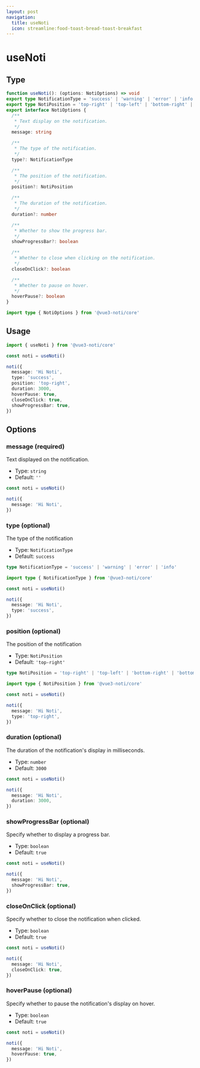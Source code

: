 ```yaml
---
layout: post
navigation: 
  title: useNoti
  icon: streamline:food-toast-bread-toast-breakfast
---
```

# useNoti

## Type

```ts
function useNoti(): (options: NotiOptions) => void
export type NotificationType = 'success' | 'warning' | 'error' | 'info'
export type NotiPosition = 'top-right' | 'top-left' | 'bottom-right' | 'bottom-left' | 'middle-top' | 'middle-bottom'
export interface NotiOptions {
  /**
   * Text display on the notification.
   */
  message: string

  /**
   * The type of the notification.
   */
  type?: NotificationType

  /**
   * The position of the notification.
   */
  position?: NotiPosition

  /**
   * The duration of the notification.
   */
  duration?: number

  /**
   * Whether to show the progress bar.
   */
  showProgressBar?: boolean

  /**
   * Whether to close when clicking on the notification.
   */
  closeOnClick?: boolean

  /**
   * Whether to pause on hover.
   */
  hoverPause?: boolean
}
```

```ts
import type { NotiOptions } from '@vue3-noti/core'
```

## Usage

```ts [vue3-noti.vue]
import { useNoti } from '@vue3-noti/core'

const noti = useNoti()

noti({
  message: 'Hi Noti',
  type: 'success',
  position: 'top-right',
  duration: 3000,
  hoverPause: true,
  closeOnClick: true,
  showProgressBar: true,
})
```

## Options

### message (required)

Text displayed on the notification.

- Type: `string`
- Default: `''`

```ts
const noti = useNoti()

noti({
  message: 'Hi Noti',
})
```

### type (optional)

The type of the notification

- Type: `NotificationType`
- Default: `success`

```ts
type NotificationType = 'success' | 'warning' | 'error' | 'info'
```

```ts
import type { NotificationType } from '@vue3-noti/core'
```

```ts
const noti = useNoti()

noti({
  message: 'Hi Noti',
  type: 'success',
})
```

### position (optional)

The position of the notification

- Type: `NotiPosition`
- Default: `'top-right'`

```ts
type NotiPosition = 'top-right' | 'top-left' | 'bottom-right' | 'bottom-left' | 'middle-top' | 'middle-bottom'
```

```ts
import type { NotiPosition } from '@vue3-noti/core'
```

```ts
const noti = useNoti()

noti({
  message: 'Hi Noti',
  type: 'top-right',
})
```

### duration (optional)

The duration of the notification's display in milliseconds.

- Type: `number`
- Default: `3000`

```ts
const noti = useNoti()

noti({
  message: 'Hi Noti',
  duration: 3000,
})
```

### showProgressBar (optional)

Specify whether to display a progress bar.

- Type: `boolean`
- Default: `true`

```ts
const noti = useNoti()

noti({
  message: 'Hi Noti',
  showProgressBar: true,
})
```

### closeOnClick (optional)

Specify whether to close the notification when clicked.

- Type: `boolean`
- Default: `true`

```ts
const noti = useNoti()

noti({
  message: 'Hi Noti',
  closeOnClick: true,
})
```

### hoverPause (optional)

Specify whether to pause the notification's display on hover.

- Type: `boolean`
- Default: `true`

```ts
const noti = useNoti()

noti({
  message: 'Hi Noti',
  hoverPause: true,
})
```
